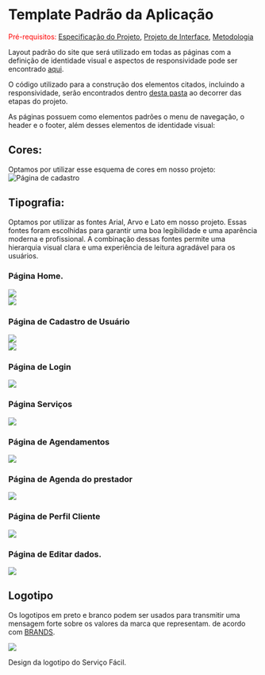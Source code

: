 # Template Padrão da Aplicação

<span style="color:red">Pré-requisitos: <a href="2-Especificação do Projeto.md"> Especificação do Projeto</a></span>, <a href="3-Projeto de Interface.md"> Projeto de Interface</a>, <a href="4-Metodologia.md"> Metodologia</a>

Layout padrão do site que será utilizado em todas as páginas com a definição de identidade visual e aspectos de responsividade pode ser encontrado [aqui](./04-Projeto%20de%20Interface.md).

O código utilizado para a construção dos elementos citados, incluindo a responsividade, serão encontrados dentro [desta pasta](../src) ao decorrer das etapas do projeto.

As páginas possuem como elementos padrões o menu de navegação, o header e o footer, além desses elementos de identidade visual:

## Cores:

Optamos por utilizar esse esquema de cores em nosso projeto:
![Página de cadastro](./img/PaletaServiçoFacil.jpg)

## Tipografia:

Optamos por utilizar as fontes Arial, Arvo e Lato em nosso projeto. Essas fontes foram escolhidas para garantir uma boa legibilidade e uma aparência moderna e profissional. A combinação dessas fontes permite uma hierarquia visual clara e uma experiência de leitura agradável para os usuários.

### Página Home.
<img src="home1.jpg"><br>
<img src="home2.jpg"><br>

### Página de Cadastro de Usuário
<img src="cadastro1.jpg"><br>
<img src="cadastro2.jpg"><br>

### Página de Login
<img src="login.jpg"><br>

### Página Serviços
<img src="serviços.jpg"><br>

### Página de Agendamentos
<img src="agendamentos.jpg"><br>

### Página de Agenda do prestador
<img src="minhaagenda.jpg"><br>

### Página de Perfil Cliente
<img src="perfilcliente.jpg"><br>

### Página de Editar dados.
<img src="editarperfil.jpg"><br>

## Logotipo

Os logotipos em preto e branco podem ser usados para transmitir uma mensagem forte sobre os valores da marca que representam. de acordo com [BRANDS](https://www.tailorbrands.com/pt-br/blog/logotipo-em-preto-e-branco).
  
<img src="logo.png"><br>

Design da logotipo do Serviço Fácil.